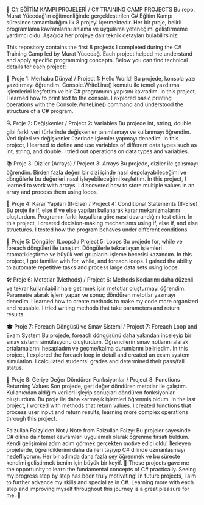 🚀 C# EĞİTİM KAMPI PROJELERİ / C# TRAINING CAMP PROJECTS
Bu repo, Murat Yücedağ'ın eğitmenliğinde gerçekleştirilen C# Eğitim Kampı süresince tamamladığım ilk 8 projeyi içermektedir. Her bir proje, belirli programlama kavramlarını anlama ve uygulama yeteneğimi geliştirmeme yardımcı oldu. Aşağıda her projeye dair teknik detayları bulabilirsiniz:

This repository contains the first 8 projects I completed during the C# Training Camp led by Murat Yücedağ. Each project helped me understand and apply specific programming concepts. Below you can find technical details for each project:

🌟 Proje 1: Merhaba Dünya! / Project 1: Hello World!
Bu projede, konsola yazı yazdırmayı öğrendim. Console.WriteLine() komutu ile temel yazdırma işlemlerini keşfettim ve bir C# programının yapısını kavradım.
In this project, I learned how to print text to the console. I explored basic printing operations with the Console.WriteLine() command and understood the structure of a C# program.

🔍 Proje 2: Değişkenler / Project 2: Variables
Bu projede int, string, double gibi farklı veri türlerinde değişkenler tanımlamayı ve kullanmayı öğrendim. Veri tipleri ve değişkenler üzerinde işlemler yapmayı denedim.
In this project, I learned to define and use variables of different data types such as int, string, and double. I tried out operations on data types and variables.

📚 Proje 3: Diziler (Arrays) / Project 3: Arrays
Bu projede, diziler ile çalışmayı öğrendim. Birden fazla değeri bir dizi içinde nasıl depolayabileceğimi ve döngülerle bu değerleri nasıl işleyebileceğimi keşfettim.
In this project, I learned to work with arrays. I discovered how to store multiple values in an array and process them using loops.

🔄 Proje 4: Karar Yapıları (If-Else) / Project 4: Conditional Statements (If-Else)
Bu proje ile if, else if ve else yapıları kullanarak karar mekanizmalarını oluşturdum. Programın farklı koşullara göre nasıl davrandığını test ettim.
In this project, I created decision-making mechanisms using if, else if, and else structures. I tested how the program behaves under different conditions.

🔁 Proje 5: Döngüler (Loops) / Project 5: Loops
Bu projede for, while ve foreach döngüleri ile tanıştım. Döngülerle tekrarlayan işlemleri otomatikleştirme ve büyük veri gruplarını işleme becerisi kazandım.
In this project, I got familiar with for, while, and foreach loops. I gained the ability to automate repetitive tasks and process large data sets using loops.

🛠️ Proje 6: Metotlar (Methods) / Project 6: Methods
Kodlarımı daha düzenli ve tekrar kullanılabilir hale getirmek için metotlar oluşturmayı öğrendim. Parametre alarak işlem yapan ve sonuç döndüren metotlar yazmayı denedim.
I learned how to create methods to make my code more organized and reusable. I tried writing methods that take parameters and return results.

🎓 Proje 7: Foreach Döngüsü ve Sınav Sistemi / Project 7: Foreach Loop and Exam System
Bu projede, foreach döngüsünü daha yakından inceleyip bir sınav sistemi simülasyonu oluşturdum. Öğrencilerin sınav notlarını alarak ortalamalarını hesapladım ve geçme/kalma durumlarını belirledim.
In this project, I explored the foreach loop in detail and created an exam system simulation. I calculated students' grades and determined their pass/fail status.

🎯 Proje 8: Geriye Değer Döndüren Fonksiyonlar / Project 8: Functions Returning Values
Son projede, geri değer döndüren metotlar ile çalıştım. Kullanıcıdan aldığım verileri işleyip sonuçları döndüren fonksiyonlar oluşturdum. Bu proje ile daha karmaşık işlemleri öğrenmiş oldum.
In the last project, I worked with methods that return values. I created functions that process user input and return results, learning more complex operations through this project.

Faizullah Faizy'den Not / Note from Faizullah Faizy:
Bu projeler sayesinde C# diline dair temel kavramları uygulamalı olarak öğrenme fırsatı buldum. Kendi gelişimimi adım adım görmek gerçekten motive edici oldu! İlerleyen projelerde, öğrendiklerimi daha da ileri taşıyıp C# dilinde uzmanlaşmayı hedefliyorum. Her bir adımda daha fazla şey öğrenmek ve bu süreçte kendimi geliştirmek benim için büyük bir keyif. 🚀
These projects gave me the opportunity to learn the fundamental concepts of C# practically. Seeing my progress step by step has been truly motivating! In future projects, I aim to further advance my skills and specialize in C#. Learning more with each step and improving myself throughout this journey is a great pleasure for me. 🚀
